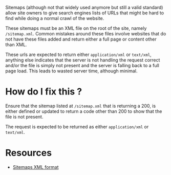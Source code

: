 Sitemaps (although not that widely used anymore but still a valid standard) allow site owners to give search engines lists of URLs that might be hard to find while doing a normal crawl of the website.

These sitemaps must be an XML file on the root of the site, namely `/sitemap.xml`. Common mistakes around these files involve websites that do not have these files added and return either a full page or content other than XML.

These urls are expected to return either `application/xml` or `text/xml`, anything else indicates that the server is not handling the request correct and/or the file is simply not present and the server is falling back to a full page load. This leads to wasted server time, although minimal.

# How do I fix this ?

Ensure that the sitemap listed at `/sitemap.xml` that is returning a 200, is either defined or updated to return a code other than 200 to show that the file is not present.

The request is expected to be returned as either `application/xml` or `text/xml`.

# Resources

* [Sitemaps XML format](http://www.sitemaps.org/protocol.html)
